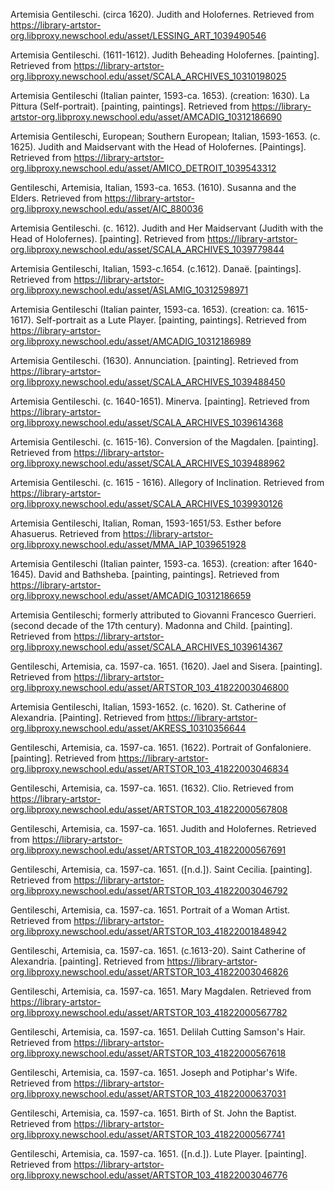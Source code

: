 Artemisia Gentileschi. (circa 1620). Judith and Holofernes. Retrieved from https://library-artstor-org.libproxy.newschool.edu/asset/LESSING_ART_1039490546

Artemisia Gentileschi. (1611-1612). Judith Beheading Holofernes. [painting]. Retrieved from https://library-artstor-org.libproxy.newschool.edu/asset/SCALA_ARCHIVES_10310198025

Artemisia Gentileschi (Italian painter, 1593-ca. 1653). (creation: 1630). La Pittura (Self-portrait). [painting, paintings]. Retrieved from https://library-artstor-org.libproxy.newschool.edu/asset/AMCADIG_10312186690

Artemisia Gentileschi, European; Southern European; Italian, 1593-1653. (c. 1625). Judith and Maidservant with the Head of Holofernes. [Paintings]. Retrieved from https://library-artstor-org.libproxy.newschool.edu/asset/AMICO_DETROIT_1039543312

Gentileschi, Artemisia, Italian, 1593-ca. 1653. (1610). Susanna and the Elders. Retrieved from https://library-artstor-org.libproxy.newschool.edu/asset/AIC_880036

Artemisia Gentileschi. (c. 1612). Judith and Her Maidservant (Judith with the Head of Holofernes). [painting]. Retrieved from https://library-artstor-org.libproxy.newschool.edu/asset/SCALA_ARCHIVES_1039779844

Artemisia Gentileschi, Italian, 1593-c.1654. (c.1612). Danaë. [paintings]. Retrieved from https://library-artstor-org.libproxy.newschool.edu/asset/ASLAMIG_10312598971

Artemisia Gentileschi (Italian painter, 1593-ca. 1653). (creation: ca. 1615-1617). Self-portrait as a Lute Player. [painting, paintings]. Retrieved from https://library-artstor-org.libproxy.newschool.edu/asset/AMCADIG_10312186989

Artemisia Gentileschi. (1630). Annunciation. [painting]. Retrieved from https://library-artstor-org.libproxy.newschool.edu/asset/SCALA_ARCHIVES_1039488450

Artemisia Gentileschi. (c. 1640-1651). Minerva. [painting]. Retrieved from https://library-artstor-org.libproxy.newschool.edu/asset/SCALA_ARCHIVES_1039614368

Artemisia Gentileschi. (c. 1615-16). Conversion of the Magdalen. [painting]. Retrieved from https://library-artstor-org.libproxy.newschool.edu/asset/SCALA_ARCHIVES_1039488962

Artemisia Gentileschi. (c. 1615 - 1616). Allegory of Inclination. Retrieved from https://library-artstor-org.libproxy.newschool.edu/asset/SCALA_ARCHIVES_1039930126

Artemisia Gentileschi, Italian, Roman, 1593-1651/53. Esther before Ahasuerus. Retrieved from https://library-artstor-org.libproxy.newschool.edu/asset/MMA_IAP_1039651928

Artemisia Gentileschi (Italian painter, 1593-ca. 1653). (creation: after 1640-1645). David and Bathsheba. [painting, paintings]. Retrieved from https://library-artstor-org.libproxy.newschool.edu/asset/AMCADIG_10312186659

Artemisia Gentileschi; formerly attributed to Giovanni Francesco Guerrieri. (second decade of the 17th century). Madonna and Child. [painting]. Retrieved from https://library-artstor-org.libproxy.newschool.edu/asset/SCALA_ARCHIVES_1039614367

Gentileschi, Artemisia, ca. 1597-ca. 1651. (1620). Jael and Sisera. [painting]. Retrieved from https://library-artstor-org.libproxy.newschool.edu/asset/ARTSTOR_103_41822003046800

Artemisia Gentileschi, Italian, 1593-1652. (c. 1620). St. Catherine of Alexandria. [Painting]. Retrieved from https://library-artstor-org.libproxy.newschool.edu/asset/AKRESS_10310356644

Gentileschi, Artemisia, ca. 1597-ca. 1651. (1622). Portrait of Gonfaloniere. [painting]. Retrieved from https://library-artstor-org.libproxy.newschool.edu/asset/ARTSTOR_103_41822003046834

Gentileschi, Artemisia, ca. 1597-ca. 1651. (1632). Clio. Retrieved from https://library-artstor-org.libproxy.newschool.edu/asset/ARTSTOR_103_41822000567808

Gentileschi, Artemisia, ca. 1597-ca. 1651. Judith and Holofernes. Retrieved from https://library-artstor-org.libproxy.newschool.edu/asset/ARTSTOR_103_41822000567691

Gentileschi, Artemisia, ca. 1597-ca. 1651. ([n.d.]). Saint Cecilia. [painting]. Retrieved from https://library-artstor-org.libproxy.newschool.edu/asset/ARTSTOR_103_41822003046792

Gentileschi, Artemisia, ca. 1597-ca. 1651. Portrait of a Woman Artist. Retrieved from https://library-artstor-org.libproxy.newschool.edu/asset/ARTSTOR_103_41822001848942

Gentileschi, Artemisia, ca. 1597-ca. 1651. (c.1613-20). Saint Catherine of Alexandria. [painting]. Retrieved from https://library-artstor-org.libproxy.newschool.edu/asset/ARTSTOR_103_41822003046826

Gentileschi, Artemisia, ca. 1597-ca. 1651. Mary Magdalen. Retrieved from https://library-artstor-org.libproxy.newschool.edu/asset/ARTSTOR_103_41822000567782

Gentileschi, Artemisia, ca. 1597-ca. 1651. Delilah Cutting Samson's Hair. Retrieved from https://library-artstor-org.libproxy.newschool.edu/asset/ARTSTOR_103_41822000567618

Gentileschi, Artemisia, ca. 1597-ca. 1651. Joseph and Potiphar's Wife. Retrieved from https://library-artstor-org.libproxy.newschool.edu/asset/ARTSTOR_103_41822000637031

Gentileschi, Artemisia, ca. 1597-ca. 1651. Birth of St. John the Baptist. Retrieved from https://library-artstor-org.libproxy.newschool.edu/asset/ARTSTOR_103_41822000567741

Gentileschi, Artemisia, ca. 1597-ca. 1651. ([n.d.]). Lute Player. [painting]. Retrieved from https://library-artstor-org.libproxy.newschool.edu/asset/ARTSTOR_103_41822003046776
